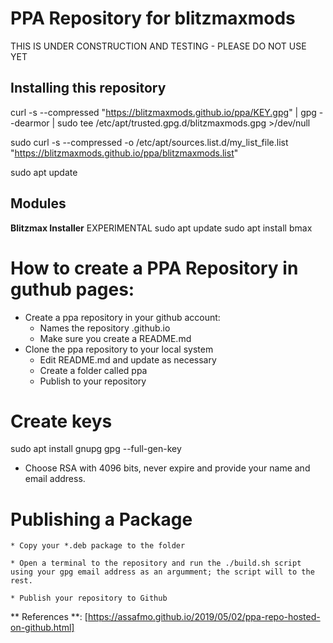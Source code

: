 # PPA Repository for blitzmaxmods

THIS IS UNDER CONSTRUCTION AND TESTING - PLEASE DO NOT USE YET

## Installing this repository

curl -s --compressed "https://blitzmaxmods.github.io/ppa/KEY.gpg" | gpg --dearmor | sudo tee /etc/apt/trusted.gpg.d/blitzmaxmods.gpg >/dev/null

sudo curl -s --compressed -o /etc/apt/sources.list.d/my_list_file.list "https://blitzmaxmods.github.io/ppa/blitzmaxmods.list"

sudo apt update

## Modules 

**Blitzmax Installer**
EXPERIMENTAL
sudo apt update
sudo apt install bmax

# How to create a PPA Repository in guthub pages:

* Create a ppa repository in your github account:
    * Names the repository <USERNAME>.github.io
    * Make sure you create a README.md
* Clone the ppa repository to your local system
    * Edit README.md and update as necessary
    * Create a folder called ppa
    * Publish to your repository

# Create keys

sudo apt install gnupg
gpg --full-gen-key

* Choose RSA with 4096 bits, never expire and provide your name and email address.

# Publishing a Package
    * Copy your *.deb package to the folder

    * Open a terminal to the repository and run the ./build.sh script using your gpg email address as an argumment; the script will to the rest.

    * Publish your repository to Github

** References **:
[https://assafmo.github.io/2019/05/02/ppa-repo-hosted-on-github.html]

